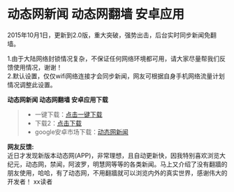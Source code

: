 # 动态网新闻 动态网翻墙  安卓应用

2015年10月1日，更新到2.0版，重大突破，强势出击，后台实时同步新闻免翻墙。

1.由于大陆网络封锁情况复杂，不保证任何网络环境都可用，请大家尽量帮我们反馈使用情况，谢谢！<br>
2.默认设置，仅仅wifi网络连接才会同步新闻，网友可根据自身手机网络流量计划情况调整此设置。

**动态网新闻 动态网翻墙  安卓应用下载**

<blockquote>
<ul >
<li>一键下载：<a href="http://ddddd.freedns.space/dweb.apk" target="_blank">点击一键下载</a></li>
<li>下载2：<a href="https://copy.com/BD3jW0cbfzYXv1vt" target="_blank">点击下载</a></li>
<li>google安卓市场下载：<a href="https://play.google.com/store/apps/details?id=org.bannedbook.app.dtwip" target="_blank">动态网新闻</a></li>
</ul>
</blockquote>

**网友反馈:**<br>
近日才发现新版本动态网(APP)，非常理想，且自动更新快，因我特别喜欢浏览大纪元，动态网，禁闻，阿波罗，明慧网等等的各类新闻。马上又介绍了没有翻牆的朋友使用，哈哈，有了动态网，不用翻牆就可以浏览内外的真实世界，感谢伟大的开发者！
xx读者